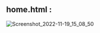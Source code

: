   ## home.html :
  ![Screenshot_2022-11-19_15_08_50](https://user-images.githubusercontent.com/87802556/202855622-a2389077-84db-4c61-96fc-35195c8ad27e.png)
